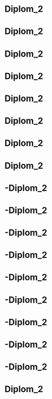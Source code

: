 # Diplom_2
# Diplom_2
# Diplom_2
# Diplom_2
# Diplom_2
# Diplom_2
# Diplom_2
# Diplom_2
# -Diplom_2
# -Diplom_2
# -Diplom_2
# -Diplom_2
# -Diplom_2
# -Diplom_2
# -Diplom_2
# -Diplom_2
# -Diplom_2
# Diplom_2
